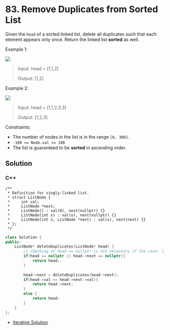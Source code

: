 # 83. Remove Duplicates from Sorted List

Given the `head` of a sorted linked list, delete all duplicates such that each element appears only once. Return the linked list **sorted** as well.

Example 1:

![](https://assets.leetcode.com/uploads/2021/01/04/list1.jpg)

> Input: head = [1,1,2]
> 
> Output: [1,2]

Example 2:

![](https://assets.leetcode.com/uploads/2021/01/04/list2.jpg)

> Input: head = [1,1,2,3,3]
> 
> Output: [1,2,3]

Constraints:

* The number of nodes in the list is in the range `[0, 300]`.
* `-100 <= Node.val <= 100`
* The list is guaranteed to be **sorted** in ascending order.

## Solution

### C++

    /**
     * Definition for singly-linked list.
     * struct ListNode {
     *     int val;
     *     ListNode *next;
     *     ListNode() : val(0), next(nullptr) {}
     *     ListNode(int x) : val(x), next(nullptr) {}
     *     ListNode(int x, ListNode *next) : val(x), next(next) {}
     * };
     */
     
```C++
class Solution {
public:
    ListNode* deleteDuplicates(ListNode* head) {
        // checking of head == nullptr is not necessary if the case: [] does not exist. 
        if(head == nullptr || head->next == nullptr){
            return head;
        }
        
        head->next = deleteDuplicates(head->next);
        if(head->val == head->next->val){
            return head->next;
        }
        else {
            return head;
        }
    }
};
```

* [Iterative Solution](../linked-list/83.-remove-duplicates-from-sorted-list.md)

